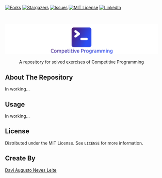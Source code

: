<!-- PROJECT SHIELDS -->
<!--
*** I'm using markdown "reference style" links for readability.
*** Reference links are enclosed in brackets [ ] instead of parentheses ( ).
*** See the bottom of this document for the declaration of the reference variables
*** for contributors-url, forks-url, etc. This is an optional, concise syntax you may use.
*** https://www.markdownguide.org/basic-syntax/#reference-style-links
-->
<!-- [![Contributors][contributors-shield]][contributors-url] -->
[![Forks][forks-shield]][forks-url]
[![Stargazers][stars-shield]][stars-url]
[![Issues][issues-shield]][issues-url]
[![MIT License][license-shield]][license-url]
[![LinkedIn][linkedin-shield]][linkedin-url]



<!-- PROJECT LOGO -->
<br />
<p align="center">
  <a href="https://github.com/davimedio01/competitive-programming">
    <img src="/Resources/Images/logo.png" alt="Logo" >
  </a>

  <!--
  <h3 align="center">project_title</h3>
  -->

  <p align="center">A repository for solved exercises of Competitive Programming</p>
</p>



<!-- TABLE OF CONTENTS -->
<!-- 
<details open="open">
  <summary><h2 style="display: inline-block">Table of Contents</h2></summary>
  <ol>
    <li><a href="#about-the-repository">About The Repository</a></li>
    <li><a href="#usage">Usage</a></li>
    <li><a href="#license">License</a></li>
    <li><a href="#create-by">Create By</a></li>
    <li><a href="#acknowledgements">Acknowledgements</a></li>
  </ol>
</details>
-->

<!-- ABOUT THE REPOSITORY -->
## About The Repository

In working...


<!-- USAGE EXAMPLES -->
## Usage

In working...


<!-- LICENSE -->
## License

Distributed under the MIT License. See `LICENSE` for more information.


<!-- CREATE BY -->
## Create By

[Davi Augusto Neves Leite](https://github.com/davimedio01)


<!-- ACKNOWLEDGEMENTS -->
<!--
## Acknowledgements

* Text
-->

<!-- MARKDOWN LINKS & IMAGES -->
<!-- https://www.markdownguide.org/basic-syntax/#reference-style-links -->
[contributors-shield]: https://img.shields.io/github/contributors/davimedio01/competitive-programming.svg?style=for-the-badge
[contributors-url]: https://github.com/davimedio01/competitive-programming/graphs/contributors
[forks-shield]: https://img.shields.io/github/forks/davimedio01/competitive-programming.svg?style=for-the-badge
[forks-url]: https://github.com/davimedio01/competitive-programming/network/members
[stars-shield]: https://img.shields.io/github/stars/davimedio01/competitive-programming.svg?style=for-the-badge
[stars-url]: https://github.com/davimedio01/competitive-programming/stargazers
[issues-shield]: https://img.shields.io/github/issues/davimedio01/competitive-programming.svg?style=for-the-badge
[issues-url]: https://github.com/davimedio01/competitive-programming/issues
[license-shield]: https://img.shields.io/github/license/davimedio01/competitive-programming.svg?style=for-the-badge
[license-url]: https://github.com/davimedio01/competitive-programming/blob/master/LICENSE
[linkedin-shield]: https://img.shields.io/badge/-LinkedIn-black.svg?style=for-the-badge&logo=linkedin&colorB=555
[linkedin-url]: https://linkedin.com/in/davi-augusto